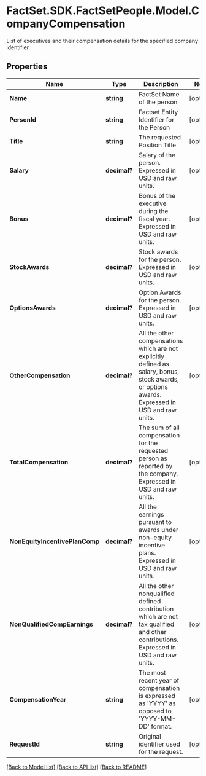 # FactSet.SDK.FactSetPeople.Model.CompanyCompensation
List of executives and their compensation details for the specified company identifier.

## Properties

Name | Type | Description | Notes
------------ | ------------- | ------------- | -------------
**Name** | **string** | FactSet Name of the person | [optional] 
**PersonId** | **string** | Factset Entity Identifier for the Person | [optional] 
**Title** | **string** | The requested Position Title | [optional] 
**Salary** | **decimal?** | Salary of the person. Expressed in USD and raw units. | [optional] 
**Bonus** | **decimal?** | Bonus of the executive during the fiscal year. Expressed in USD and raw units. | [optional] 
**StockAwards** | **decimal?** | Stock awards for the person. Expressed in USD and raw units. | [optional] 
**OptionsAwards** | **decimal?** | Option Awards for the person. Expressed in USD and raw units. | [optional] 
**OtherCompensation** | **decimal?** | All the other compensations which are not explicitly defined as salary, bonus, stock awards, or options awards. Expressed in USD and raw units. | [optional] 
**TotalCompensation** | **decimal?** | The sum of all compensation for the requested person as reported by the company. Expressed in USD and raw units. | [optional] 
**NonEquityIncentivePlanComp** | **decimal?** | All the earnings pursuant to awards under non-equity incentive plans. Expressed in USD and raw units. | [optional] 
**NonQualifiedCompEarnings** | **decimal?** | All the other nonqualified defined contribution which are not tax qualified and other contributions. Expressed in USD and raw units. | [optional] 
**CompensationYear** | **string** | The most recent year of compensation is expressed as &#39;YYYY&#39; as opposed to &#39;YYYY-MM-DD&#39; format. | [optional] 
**RequestId** | **string** | Original identifier used for the request. | [optional] 

[[Back to Model list]](../README.md#documentation-for-models) [[Back to API list]](../README.md#documentation-for-api-endpoints) [[Back to README]](../README.md)

